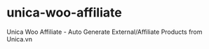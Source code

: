# unica-woo-affiliate
Unica Woo Affiliate - Auto Generate External/Affiliate Products from Unica.vn

